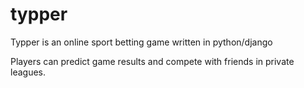 # typper 
Typper is an online sport betting game written in python/django

Players can predict game results and compete with friends in private leagues.
